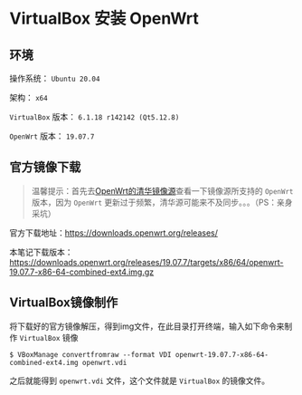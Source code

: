 # VirtualBox 安装 OpenWrt

## 环境

操作系统： `Ubuntu 20.04`

架构： `x64`

`VirtualBox` 版本： `6.1.18 r142142 (Qt5.12.8)`

`OpenWrt` 版本： `19.07.7`

## 官方镜像下载

> 温馨提示：首先去[OpenWrt的清华镜像源](https://mirrors.tuna.tsinghua.edu.cn/openwrt/)查看一下镜像源所支持的 `OpenWrt` 版本，因为 `OpenWrt` 更新过于频繁，清华源可能来不及同步。。。（PS：亲身采坑）

官方下载地址：https://downloads.openwrt.org/releases/

本笔记下载版本：https://downloads.openwrt.org/releases/19.07.7/targets/x86/64/openwrt-19.07.7-x86-64-combined-ext4.img.gz

## VirtualBox镜像制作

将下载好的官方镜像解压，得到img文件，在此目录打开终端，输入如下命令来制作 `VirtualBox` 镜像

``` shell
$ VBoxManage convertfromraw --format VDI openwrt-19.07.7-x86-64-combined-ext4.img openwrt.vdi 
```

之后就能得到 `openwrt.vdi` 文件，这个文件就是 `VirtualBox` 的镜像文件。
